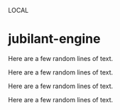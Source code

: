 LOCAL
# jubilant-engine

Here are a few random lines of text.

Here are a few random lines of text.

Here are a few random lines of text.

Here are a few random lines of text.
